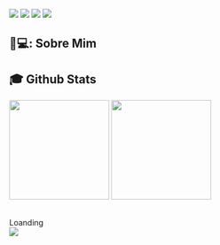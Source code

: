 
<img src="https://img.shields.io/badge/HTML1-f56320?style=for-the-badge&logo=html5&logoColor=white" target="_blank"></a>
<img src="https://img.shields.io/badge/CSS3-2079f5?style=for-the-badge&logo=css3&logoColor=white" target="_blank"></a>
 <img src="https://img.shields.io/badge/JavaScript-d0d02f?style=for-the-badge&logo=javascript&logoColor=black" target="_blank"></a>
 <img src="https://img.shields.io/badge/Github-1a1e21?style=for-the-badge&logo=github&logoColor=white" target="_blank"></a>
 ## 🧙💻: Sobre Mim
 ## :mortar_board: Github Stats
<div>
  <a href="https://github.com/guuhferiani"></a>
  <img height="180em" src="https://github-readme-stats.vercel.app/api?username=sthereis245&show_icons=true&theme=dracula&include_all_commits=true&count_private=true"/>
  <img height="180em" src="https://github-readme-stats.vercel.app/api/top-langs/?username=guuhferiani&layout=compact&langs_count=7&theme=dracula"/>
</div>

##
<div>
Loanding   
</div>
<div>
  <picture align="center"> 
    <img src="https://github.com/sthereis245/sthereis245/blob/main/snake-svg.svg">
  </picture
</div>

